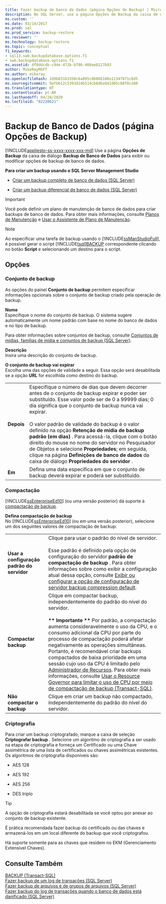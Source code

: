 ```yaml
---
title: Fazer backup de banco de dados (página Opções de Backup) | Microsoft Docs
description: No SQL Server, use a página Opções de Backup da caixa de diálogo Backup de Banco de Dados para exibir ou modificar as opções de conjunto de backup, compactação e criptografia.
ms.custom: ''
ms.date: 03/14/2017
ms.prod: sql
ms.prod_service: backup-restore
ms.reviewer: ''
ms.technology: backup-restore
ms.topic: conceptual
f1_keywords:
- sql13.swb.backupdatabase.options.f1
- swb.backupdatabase.options.f1
ms.assetid: df0ddcdb-c94e-472b-b786-469ae8117b93
author: MikeRayMSFT
ms.author: mikeray
ms.openlocfilehash: 2d9b831b3350c6a895c86868180a1134f871c8d5
ms.sourcegitcommit: 9afb612c5303d24b514cb8dba941d05c88f0ca90
ms.translationtype: HT
ms.contentlocale: pt-BR
ms.lasthandoff: 04/28/2020
ms.locfileid: "82220621"
---
```

# <a name="back-up-database-backup-options-page"></a>Backup de Banco de Dados (página Opções de Backup)
[!INCLUDE[appliesto-ss-xxxx-xxxx-xxx-md](../../includes/appliesto-ss-xxxx-xxxx-xxx-md.md)]
  Use a página  **Opções de Backup** da caixa de diálogo **Backup de Banco de Dados** para exibir ou modificar opções de backup de banco de dados.  
  
 **Para criar um backup usando o SQL Server Management Studio**  
  
-   [Criar um backup completo de banco de dados &#40;SQL Server&#41;](../../relational-databases/backup-restore/create-a-full-database-backup-sql-server.md)  
  
-   [Criar um backup diferencial de banco de dados &#40;SQL Server&#41;](../../relational-databases/backup-restore/create-a-differential-database-backup-sql-server.md)  
  
> [!IMPORTANT]  
>  Você pode definir um plano de manutenção de banco de dados para criar backups de banco de dados. Para obter mais informações, consulte [Planos de Manutenção](../../relational-databases/maintenance-plans/maintenance-plans.md) e [Usar o Assistente de Plano de Manutenção](../../relational-databases/maintenance-plans/use-the-maintenance-plan-wizard.md).  
  
> [!NOTE]  
>  Ao especificar uma tarefa de backup usando o [!INCLUDE[ssManStudioFull](../../includes/ssmanstudiofull-md.md)], é possível gerar o script [!INCLUDE[tsql](../../includes/tsql-md.md)][BACKUP](../../t-sql/statements/backup-transact-sql.md) correspondente clicando no botão **Script** e selecionando um destino para o script.  
  
## <a name="options"></a>Opções  
  
### <a name="backup-set"></a>Conjunto de backup  
 As opções do painel **Conjunto de backup** permitem especificar informações opcionais sobre o conjunto de backup criado pela operação de backup.  
  
 **Nome**  
 Especifique o nome do conjunto de backup. O sistema sugere automaticamente um nome padrão com base no nome do banco de dados e no tipo de backup.  
  
 Para obter informações sobre conjuntos de backup, consulte [Conjuntos de mídias, famílias de mídia e conjuntos de backup &#40;SQL Server&#41;](../../relational-databases/backup-restore/media-sets-media-families-and-backup-sets-sql-server.md).  
  
 **Descrição**  
 Insira uma descrição do conjunto de backup.  
  
 **O conjunto de backup vai expirar**  
 Escolha uma das opções de validade a seguir. Essa opção será desabilitada se a opção **URL** for escolhida como destino do backup.  
  
|||  
|-|-|  
|**Depois**|Especifique o número de dias que devem decorrer antes de o conjunto de backup expirar e poder ser substituído. Esse valor pode ser de 0 a 99999 dias; 0 dia significa que o conjunto de backup nunca vai expirar.<br /><br /> O valor padrão de validade do backup é o valor definido na opção **Retenção de mídia de backup padrão (em dias)** . Para acessá-la, clique com o botão direito do mouse no nome do servidor no Pesquisador de Objetos e selecione **Propriedades**; em seguida, clique na página **Definições de banco de dados** da caixa de diálogo **Propriedades do servidor** .|  
|**Em**|Defina uma data específica em que o conjunto de backup deverá expirar e poderá ser substituído.|  
  
### <a name="compression"></a>Compactação  
 [!INCLUDE[ssEnterpriseEd10](../../includes/ssenterpriseed10-md.md)] (ou uma versão posterior) dá suporte à [compactação de backup](../../relational-databases/backup-restore/backup-compression-sql-server.md).  
  
 **Defina compactação de backup**  
 No [!INCLUDE[ssEnterpriseEd10](../../includes/ssenterpriseed10-md.md)] (ou em uma versão posterior), selecione um dos seguintes valores de compactação de backup:  
  
|||  
|-|-|  
|**Usar a configuração padrão do servidor**|Clique para usar o padrão do nível de servidor.<br /><br /> Esse padrão é definido pela opção de configuração do servidor **padrão de compactação de backup** . Para obter informações sobre como exibir a configuração atual dessa opção, consulte [Exibir ou configurar a opção de configuração de servidor backup compression default](../../database-engine/configure-windows/view-or-configure-the-backup-compression-default-server-configuration-option.md).|  
|**Compactar backup**|Clique em compactar backup, independentemente do padrão do nível do servidor.<br /><br /> **\*\* Importante \*\*** Por padrão, a compactação aumenta consideravelmente o uso da CPU, e o consumo adicional da CPU por parte do processo de compactação poderá afetar negativamente as operações simultâneas. Portanto, é recomendável criar backups compactados de baixa prioridade em uma sessão cujo uso da CPU é limitado pelo [Administrador de Recursos](../../relational-databases/resource-governor/resource-governor.md). Para obter mais informações, consulte [Usar o Resource Governor para limitar o uso de CPU por meio de compactação de backup &#40;Transact-SQL&#41;](../../relational-databases/backup-restore/use-resource-governor-to-limit-cpu-usage-by-backup-compression-transact-sql.md).|  
|**Não compactar o backup**|Clique em criar um backup não compactado, independentemente do padrão do nível do servidor.|  
  
### <a name="encryption"></a>Criptografia  
 Para criar um backup criptografado, marque a caixa de seleção **Criptografar backup** . Selecione um algoritmo de criptografia a ser usado na etapa de criptografia e forneça um Certificado ou uma Chave assimétrica de uma lista de certificados ou chaves assimétricas existentes. Os algoritmos de criptografia disponíveis são:  
  
-   AES 128  
  
-   AES 192  
  
-   AES 256  
  
-   DES triplo  
  
> [!TIP]  
>  A opção de criptografia estará desabilitada se você optou por anexar ao conjunto de backup existente.  
>   
>  É prática recomendada fazer backup do certificado ou das chaves e armazená-los em um local diferente do backup que você criptografou.  
>   
>  Há suporte somente para as chaves que residem no EKM (Gerenciamento Extensível Chaves).  
  
## <a name="see-also"></a>Consulte Também  
 [BACKUP &#40;Transact-SQL&#41;](../../t-sql/statements/backup-transact-sql.md)   
 [Fazer backup de um log de transações &#40;SQL Server&#41;](../../relational-databases/backup-restore/back-up-a-transaction-log-sql-server.md)   
 [Fazer backup de arquivos e de grupos de arquivos &#40;SQL Server&#41;](../../relational-databases/backup-restore/back-up-files-and-filegroups-sql-server.md)   
 [Fazer backup do log de transações quando o banco de dados está danificado &#40;SQL Server&#41;](../../relational-databases/backup-restore/back-up-the-transaction-log-when-the-database-is-damaged-sql-server.md)  
  
  
